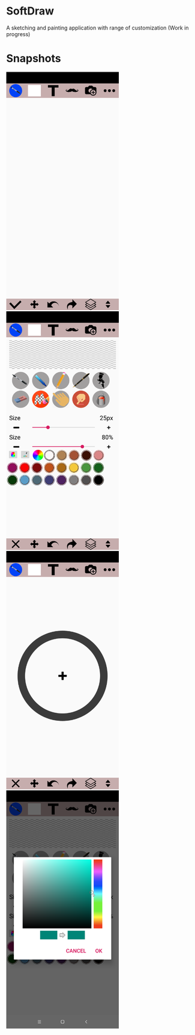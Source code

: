 # SoftDraw
A sketching and painting application with range of customization (Work in progress)


# Snapshots

<img src="Images/ss1.png" width=300>
<img src="Images/ss2.png" width=300>
<img src="Images/ss3.png" width=300>
<img src="Images/ss4.png" width=300>
